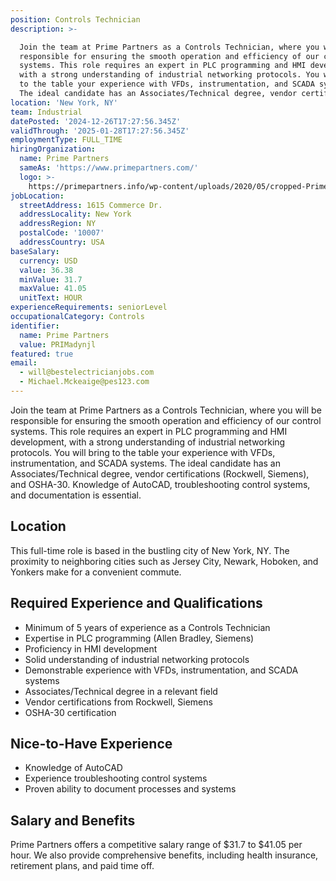 ```yaml
---
position: Controls Technician
description: >-

  Join the team at Prime Partners as a Controls Technician, where you will be
  responsible for ensuring the smooth operation and efficiency of our control
  systems. This role requires an expert in PLC programming and HMI development,
  with a strong understanding of industrial networking protocols. You will bring
  to the table your experience with VFDs, instrumentation, and SCADA systems.
  The ideal candidate has an Associates/Technical degree, vendor certificati...
location: 'New York, NY'
team: Industrial
datePosted: '2024-12-26T17:27:56.345Z'
validThrough: '2025-01-28T17:27:56.345Z'
employmentType: FULL_TIME
hiringOrganization:
  name: Prime Partners
  sameAs: 'https://www.primepartners.com/'
  logo: >-
    https://primepartners.info/wp-content/uploads/2020/05/cropped-Prime-Partners-Logo-NO-BG-1.png
jobLocation:
  streetAddress: 1615 Commerce Dr.
  addressLocality: New York
  addressRegion: NY
  postalCode: '10007'
  addressCountry: USA
baseSalary:
  currency: USD
  value: 36.38
  minValue: 31.7
  maxValue: 41.05
  unitText: HOUR
experienceRequirements: seniorLevel
occupationalCategory: Controls
identifier:
  name: Prime Partners
  value: PRIMadynjl
featured: true
email:
  - will@bestelectricianjobs.com
  - Michael.Mckeaige@pes123.com
---
```



Join the team at Prime Partners as a Controls Technician, where you will be responsible for ensuring the smooth operation and efficiency of our control systems. This role requires an expert in PLC programming and HMI development, with a strong understanding of industrial networking protocols. You will bring to the table your experience with VFDs, instrumentation, and SCADA systems. The ideal candidate has an Associates/Technical degree, vendor certifications (Rockwell, Siemens), and OSHA-30. Knowledge of AutoCAD, troubleshooting control systems, and documentation is essential.

## Location
This full-time role is based in the bustling city of New York, NY. The proximity to neighboring cities such as Jersey City, Newark, Hoboken, and Yonkers make for a convenient commute.

## Required Experience and Qualifications 
- Minimum of 5 years of experience as a Controls Technician
- Expertise in PLC programming (Allen Bradley, Siemens)
- Proficiency in HMI development
- Solid understanding of industrial networking protocols
- Demonstrable experience with VFDs, instrumentation, and SCADA systems
- Associates/Technical degree in a relevant field
- Vendor certifications from Rockwell, Siemens
- OSHA-30 certification

## Nice-to-Have Experience
- Knowledge of AutoCAD
- Experience troubleshooting control systems
- Proven ability to document processes and systems

## Salary and Benefits
Prime Partners offers a competitive salary range of $31.7 to $41.05 per hour. We also provide comprehensive benefits, including health insurance, retirement plans, and paid time off.